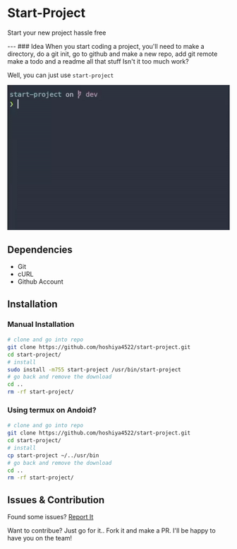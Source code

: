 # Start-Project

<p>Start your new project hassle free</p>
---
### Idea
When you start coding a project, you'll need to make a directory, do a git init, go to github and make a new repo, add git remote make a todo and a readme all that stuff
Isn't it too much work?

Well, you can just use `start-project`

![Start Project Preview](https://raw.githubusercontent.com/hoshiya4522/start-project/master/assets/startproject.gif)

## Dependencies

- Git
- cURL
- Github Account

## Installation

### Manual Installation
```sh
# clone and go into repo
git clone https://github.com/hoshiya4522/start-project.git
cd start-project/
# install
sudo install -m755 start-project /usr/bin/start-project
# go back and remove the download
cd ..
rm -rf start-project/
```

### Using termux on Andoid?
```sh
# clone and go into repo
git clone https://github.com/hoshiya4522/start-project.git
cd start-project/
# install
cp start-project ~/../usr/bin
# go back and remove the download
cd ..
rm -rf start-project/
```

## Issues & Contribution

Found some issues? [Report It](https://github.com/hoshiya4522/start-project/issues/new/choose)

Want to contribue? Just go for it.. Fork it and make a PR. I'll be happy to have you on the team!

